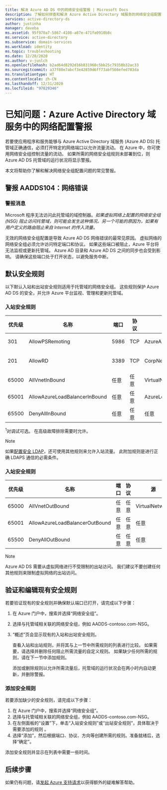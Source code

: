 ```yaml
---
title: 解决 Azure AD DS 中的网络安全组警报 | Microsoft Docs
description: 了解如何排查和解决 Azure Active Directory 域服务的网络安全组配置警报
services: active-directory-ds
author: justinha
manager: daveba
ms.assetid: 95f970a7-5867-4108-a87e-471fa0910b8c
ms.service: active-directory
ms.subservice: domain-services
ms.workload: identity
ms.topic: troubleshooting
ms.date: 12/28/2020
ms.author: v-junlch
ms.openlocfilehash: b2ad64d8292d16b831960c5bb25c79358b32ac33
ms.sourcegitcommit: a37f80e7abcf3e42859d6ff73abf566efed783da
ms.translationtype: HT
ms.contentlocale: zh-CN
ms.lasthandoff: 12/31/2020
ms.locfileid: "97829346"
---
```

# <a name="known-issues-network-configuration-alerts-in-azure-active-directory-domain-services"></a>已知问题：Azure Active Directory 域服务中的网络配置警报

若要使应用程序和服务能够与 Azure Active Directory 域服务 (Azure AD DS) 托管域正确通信，必须打开特定的网络端口以允许流量流动。 在 Azure 中，你可使用网络安全组控制流量的流动。 如果所需的网络安全组规则未部署到位，则 Azure AD DS 托管域的运行状况将显示警报。

本文将帮助你了解和解决网络安全组配置问题的常见警报。

## <a name="alert-aadds104-network-error"></a>警报 AADDS104：网络错误

### <a name="alert-message"></a>警报消息

Microsoft 程序无法访问此托管域的域控制器。*如果虚拟网络上配置的网络安全组 (NSG) 阻止访问托管域，则可能会发生这种情况。另一个可能的原因为，如果有用户定义的路由阻止来自 Internet 的传入流量。*

无效的网络安全组配置是导致 Azure AD DS 网络错误的最常见原因。 虚拟网络的网络安全组必须允许访问特定端口和协议。 如果这些端口被阻止，Azure 平台将无法监视或更新托管域。 Azure AD 目录和 Azure AD DS 之间的同步也会受到影响。 请确保这些端口处于打开状态，以避免服务中断。

## <a name="default-security-rules"></a>默认安全规则

以下默认入站和出站安全规则适用于托管域的网络安全组。 这些规则保护 Azure AD DS 的安全，并允许 Azure 平台监视、管理和更新托管域。

### <a name="inbound-security-rules"></a>入站安全规则

| 优先级 | 名称 | 端口 | 协议 | Source | 目标 | 操作 |
|----------|------|------|----------|--------|-------------|--------|
| 301      | AllowPSRemoting | 5986| TCP | AzureActiveDirectoryDomainServices | 任意 | 允许 |
| 201      | AllowRD | 3389 | TCP | CorpNetSaw | 任意 | 拒绝<sup>1</sup> |
| 65000    | AllVnetInBound | 任意 | 任意 | VirtualNetwork | VirtualNetwork | 允许 |
| 65001    | AllowAzureLoadBalancerInBound | 任意 | 任意 | AzureLoadBalancer | 任意 | 允许 |
| 65500    | DenyAllInBound | 任意 | 任意 | 任意 | 任意 | 拒绝 |


<sup>1</sup>对调试可选。 在高级故障排除需要时允许。

> [!NOTE]
> 如果[配置安全 LDAP][configure-ldaps]，还可使用其他规则来允许入站流量。 此附加规则是进行正确 LDAPS 通信的必需条件。

### <a name="outbound-security-rules"></a>入站安全规则

| 优先级 | 名称 | 端口 | 协议 | 源 | 目标 | 操作 |
|----------|------|------|----------|--------|-------------|--------|
| 65000    | AllVnetOutBound | 任意 | 任意 | VirtualNetwork | VirtualNetwork | 允许 |
| 65001    | AllowAzureLoadBalancerOutBound | 任意 | 任意 |  任意 | Internet | 允许 |
| 65500    | DenyAllOutBound | 任意 | 任意 | 任意 | 任意 | 拒绝 |

>[!NOTE]
> Azure AD DS 需要从虚拟网络进行不受限制的出站访问。 我们建议不要创建任何其他规则来限制虚拟网络的出站访问。

## <a name="verify-and-edit-existing-security-rules"></a>验证和编辑现有安全规则

若要验证现有的安全规则并确保默认端口已打开，请完成以下步骤：

1. 在 Azure 门户中，搜索并选择“网络安全组”。
1. 选择与托管域相关联的网络安全组，例如 AADDS-contoso.com-NSG。
1. “概述”页会显示现有的入站和出站安全规则。

    查看入站和出站规则，并将其与上一节中所需规则的列表进行比较。 如果需要，请选择并删除任何阻止所需流量的自定义规则。 如果缺少任何所需的规则，请在下一节中添加规则。

    添加或删除规则以允许所需流量后，托管域的运行状况会在两小时内自动更新，并删除警报。

### <a name="add-a-security-rule"></a>添加安全规则

若要添加缺少的安全规则，请完成以下步骤：

1. 在 Azure 门户中，搜索并选择“网络安全组”。
1. 选择与托管域相关联的网络安全组，例如 AADDS-contoso.com-NSG。
1. 在左侧面板的“设置”下，单击“入站安全规则”或“出站安全规则”，具体取决于需要添加的规则 。
1. 选择“添加”，然后根据端口、协议、方向等创建所需的规则。准备就绪后，选择“确定”。

添加安全规则并显示在列表中需要一些时间。

## <a name="next-steps"></a>后续步骤

如果仍有问题，请[发起 Azure 支持请求][azure-support]以获得额外的疑难解答帮助。

<!-- INTERNAL LINKS -->
[azure-support]: https://support.azure.cn/en-us/support/support-azure/
[configure-ldaps]: tutorial-configure-ldaps.md

